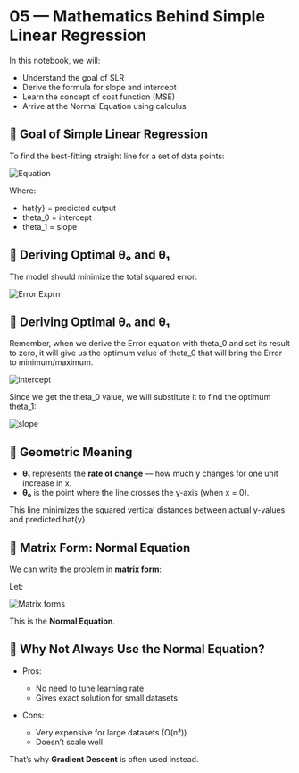 # 05 — Mathematics Behind Simple Linear Regression

In this notebook, we will:
- Understand the goal of SLR
- Derive the formula for slope and intercept
- Learn the concept of cost function (MSE)
- Arrive at the Normal Equation using calculus

## 🎯 Goal of Simple Linear Regression

To find the best-fitting straight line for a set of data points:

![Equation](/Linear-Regression-with-GiGi/Simple%20Linear%20Regression%20/images/image3.png)

Where:
- hat{y} = predicted output
- theta_0 = intercept
- theta_1 = slope

## 🧠 Deriving Optimal θ₀ and θ₁

The model should minimize the total squared error:

![Error Exprn ](/Linear-Regression-with-GiGi/Simple%20Linear%20Regression%20/images/image4.png)

## 🧠 Deriving Optimal θ₀ and θ₁

Remember, when we derive the Error equation with theta_0 and set its result to zero, it will give us the optimum value of theta_0 that will bring the Error to minimum/maximum.

![intercept](/Linear-Regression-with-GiGi/Simple%20Linear%20Regression%20/images/image5.png)

Since we get the theta_0 value, we will substitute it to find the optimum theta_1:

![slope](/Linear-Regression-with-GiGi/Simple%20Linear%20Regression%20/images/image6.png)

## 📏 Geometric Meaning

- **θ₁** represents the **rate of change** — how much y changes for one unit increase in x.
- **θ₀** is the point where the line crosses the y-axis (when x = 0).

This line minimizes the squared vertical distances between actual y-values and predicted hat{y}.

## 🧾 Matrix Form: Normal Equation

We can write the problem in **matrix form**:

Let:


![Matrix forms](/Linear-Regression-with-GiGi/Simple%20Linear%20Regression%20/images/image7.png)


This is the **Normal Equation**.

## 📌 Why Not Always Use the Normal Equation?

- Pros:
  - No need to tune learning rate
  - Gives exact solution for small datasets

- Cons:
  - Very expensive for large datasets (O(n³))
  - Doesn’t scale well

That’s why **Gradient Descent** is often used instead.